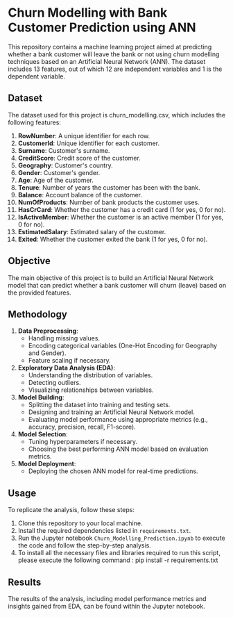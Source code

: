 # Churn Modelling with Bank Customer Prediction using ANN

This repository contains a machine learning project aimed at predicting whether a bank customer will leave the bank or not using churn modelling techniques based on an Artificial Neural Network (ANN). The dataset includes 13 features, out of which 12 are independent variables and 1 is the dependent variable.

## Dataset
The dataset used for this project is churn_modelling.csv, which includes the following features:

1. **RowNumber**: A unique identifier for each row.
2. **CustomerId**: Unique identifier for each customer.
3. **Surname**: Customer's surname.
4. **CreditScore**: Credit score of the customer.
5. **Geography**: Customer's country.
6. **Gender**: Customer's gender.
7. **Age**: Age of the customer.
8. **Tenure**: Number of years the customer has been with the bank.
9. **Balance**: Account balance of the customer.
10. **NumOfProducts**: Number of bank products the customer uses.
11. **HasCrCard**: Whether the customer has a credit card (1 for yes, 0 for no).
12. **IsActiveMember**: Whether the customer is an active member (1 for yes, 0 for no).
13. **EstimatedSalary**: Estimated salary of the customer.
14. **Exited**: Whether the customer exited the bank (1 for yes, 0 for no).

## Objective
The main objective of this project is to build an Artificial Neural Network model that can predict whether a bank customer will churn (leave) based on the provided features.

## Methodology
1. **Data Preprocessing**: 
   - Handling missing values.
   - Encoding categorical variables (One-Hot Encoding for Geography and Gender).
   - Feature scaling if necessary.
2. **Exploratory Data Analysis (EDA)**: 
   - Understanding the distribution of variables.
   - Detecting outliers.
   - Visualizing relationships between variables.
3. **Model Building**:
   - Splitting the dataset into training and testing sets.
   - Designing and training an Artificial Neural Network model.
   - Evaluating model performance using appropriate metrics (e.g., accuracy, precision, recall, F1-score).
4. **Model Selection**:
   - Tuning hyperparameters if necessary.
   - Choosing the best performing ANN model based on evaluation metrics.
5. **Model Deployment**:
   - Deploying the chosen ANN model for real-time predictions.

## Usage
To replicate the analysis, follow these steps:

1. Clone this repository to your local machine.
2. Install the required dependencies listed in `requirements.txt`.
3. Run the Jupyter notebook `Churn_Modelling_Prediction.ipynb` to execute the code and follow the step-by-step analysis.
4. To install all the necessary files and libraries required to run this script, please execute the following command : pip install -r requirements.txt 


## Results
The results of the analysis, including model performance metrics and insights gained from EDA, can be found within the Jupyter notebook.
